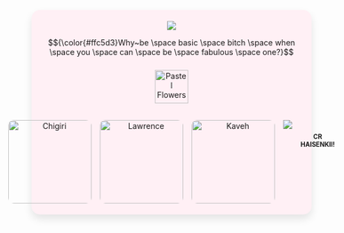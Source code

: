 <div align="center" style="background: #fff0f5; padding: 20px; border-radius: 15px; box-shadow: 0 8px 15px rgba(0, 0, 0, 0.1);">
  
<img src="https://media.tenor.com/08VGcHIcmW4AAAAi/coquette-aesthetic.gif">

   $${\color{#ffc5d3}Why~be \space basic \space bitch \space when \space you \space can \space be \space fabulous \space one?}$$


  <div>
    <img src="https://media.tenor.com/sTxe2B_rR5UAAAAi/bow-cute.gif" alt="Pastel Flowers" height="60" style="margin: 10px;">
  </div>


  <!-- GIF Section -->
  <div style="display: flex; justify-content: center; gap: 15px; margin-top: 20px;">
    <!-- Chigiri GIF -->
    <img src="https://img1.picmix.com/output/stamp/normal/4/9/0/6/2656094_00162.png" 
         alt="Chigiri" 
         style="border-radius: 10px; height: 150px;">
    <!-- Lawrence GIF -->
    <img src="https://c.tenor.com/zUC4vehjmPMAAAAC/tenor.gif" 
         alt="Lawrence" 
         style="border-radius: 10px; height: 150px;">
    <!-- Kaveh GIF -->
    <img src="https://media.tenor.com/7HWWxEieQk0AAAAi/kaveh-genshin-impact.gif" 
         alt="Kaveh" 
         style="border-radius: 10px; height: 150px;">
    
<img src="https://media.tenor.com/08VGcHIcmW4AAAAi/coquette-aesthetic.gif">
    
### <sup><sub>CR HAISENKII!</sub></sup>

  </div>

</div>
